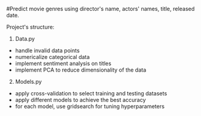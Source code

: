 #Predict movie genres using director's name, actors' names, title, released date.

Project's structure: 

1. Data.py
- handle invalid data points
- numericalize categorical data
- implement sentiment analysis on titles
- implement PCA to reduce dimensionality of the data

2. Models.py
- apply cross-validation to select training and testing datasets
- apply different models to achieve the best accuracy
- for each model, use gridsearch for tuning hyperparameters
